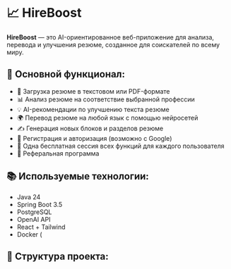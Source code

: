 # 📈 HireBoost

**HireBoost** — это AI-ориентированное веб-приложение для анализа, перевода и улучшения резюме, созданное для соискателей по всему миру.

## 📌 Основной функционал:
- 📑 Загрузка резюме в текстовом или PDF-формате
- 📊 Анализ резюме на соответствие выбранной профессии
- 💡 AI-рекомендации по улучшению текста резюме
- 🌍 Перевод резюме на любой язык с помощью нейросетей
- ✍️ Генерация новых блоков и разделов резюме
- 🔐 Регистрация и авторизация (возможно с Google)
- 🎁 Одна бесплатная сессия всех функций для каждого пользователя
- 🤝 Реферальная программа

## 📚 Используемые технологии:
- Java 24
- Spring Boot 3.5
- PostgreSQL
- OpenAI API
- React + Tailwind 
- Docker (

## 📂 Структура проекта:
